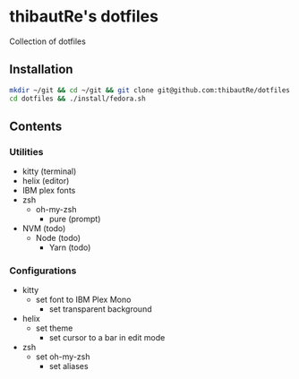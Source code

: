 # thibautRe's dotfiles

Collection of dotfiles

## Installation

```sh
mkdir ~/git && cd ~/git && git clone git@github.com:thibautRe/dotfiles.git
cd dotfiles && ./install/fedora.sh
```

## Contents

### Utilities

- kitty (terminal)
- helix (editor)
- IBM plex fonts
- zsh
  - oh-my-zsh
	- pure (prompt)
- NVM (todo)
  - Node (todo)
	- Yarn (todo)

### Configurations

- kitty
  - set font to IBM Plex Mono
	- set transparent background
- helix
  - set theme
	- set cursor to a bar in edit mode
- zsh
  - set oh-my-zsh
	- set aliases